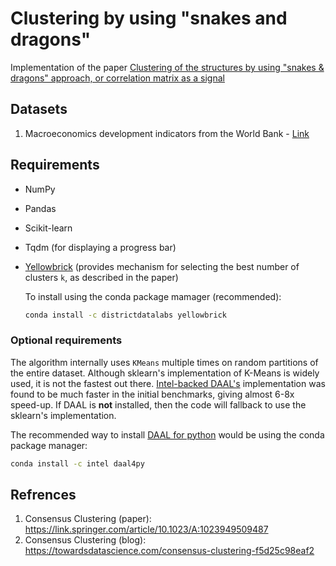 # Clustering by using "snakes and dragons"

Implementation of the paper [Clustering of the structures by using "snakes & dragons" approach, or correlation matrix as a signal](https://journals.plos.org/plosone/article?id=10.1371/journal.pone.0223267)

## Datasets

1. Macroeconomics development indicators from the World Bank - [Link](https://datacatalog.worldbank.org/dataset/world-development-indicators)

## Requirements

- NumPy
- Pandas
- Scikit-learn
- Tqdm (for displaying a progress bar)
- [Yellowbrick](https://github.com/DistrictDataLabs/yellowbrick) (provides mechanism for selecting the best number of clusters `k`, as described in the paper)
  
  To install using the conda package mamager (recommended):

  ```bash
  conda install -c districtdatalabs yellowbrick
  ```

### Optional requirements

The algorithm internally uses `KMeans` multiple times on random partitions of the entire dataset. Although sklearn's implementation of K-Means is widely used, it is not the fastest out there. [Intel-backed DAAL's](https://github.com/IntelPython/daal4py) implementation was found to be much faster in the initial benchmarks, giving almost 6-8x speed-up. If DAAL is **not** installed, then the code will fallback to use the sklearn's implementation.

The recommended way to install [DAAL for python](https://github.com/IntelPython/daal4py) would be using the conda package manager:

```bash
conda install -c intel daal4py
```

## Refrences

1. Consensus Clustering (paper): https://link.springer.com/article/10.1023/A:1023949509487
2. Consensus Clustering (blog): https://towardsdatascience.com/consensus-clustering-f5d25c98eaf2
